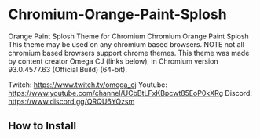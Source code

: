 # Chromium-Orange-Paint-Splosh
Orange Paint Splosh Theme for Chromium
Chromium Orange Paint Splosh
This theme may be used on any chromium based browsers. NOTE not all chromium based browsers support chrome themes. This theme was made by content creator Omega CJ (links below), in Chromium version  93.0.4577.63 (Official Build) (64-bit). 


Twitch: https://www.twitch.tv/omega_cj
Youtube: https://www.youtube.com/channel/UCbBtLFxKBpcwt85EoP0kXRg
Discord: https://www.discord.gg/QRQU6YQzsm

<h2>How to Install</h2>

